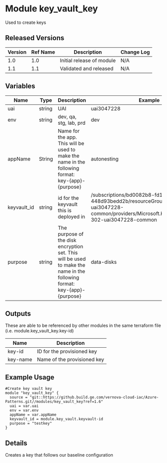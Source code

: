 # Module key_vault_key

Used to create keys

## Released Versions

| Version | Ref Name | Description               | Change Log |
| ------- | -------- | ------------------------- | ---------- |
| 1.0     | 1.0      | Initial release of module | N/A        |
| 1.1     | 1.1      | Validated and released    | N/A        |

## Variables

| Name        | Type   | Description                                                                                                             | Example                                                                                                                                                  | Optional? |
| ----------- | ------ | ----------------------------------------------------------------------------------------------------------------------- | -------------------------------------------------------------------------------------------------------------------------------------------------------- | --------- |
| uai         | string | UAI                                                                                                                     | uai3047228                                                                                                                                               | No        |
| env         | string | dev, qa, stg, lab, prd                                                                                                  | dev                                                                                                                                                      | No        |
| appName     | String | Name for the app. This will be used to make the name in the following format: key-{app}-{purpose}                       | autonesting                                                                                                                                              | No        |
| keyvault_id | string | id for the keyvault this is deployed in                                                                                 | /subscriptions/bd0082b8-fd17-4360-97b4-448d93bedd2b/resourceGroups/rg-302-uai3047228-common/providers/Microsoft.KeyVault/vaults/kv-302-uai3047228-common | No        |
| purpose     | string | The purpose of the disk encryption set. This will be used to make the name in the following format: key-{app}-{purpose} | data-disks                                                                                                                                               | No        |

## Outputs

These are able to be referenced by other modules in the same terraform file (i.e. module.key_vault_key.key-id)

| Name     | Description                 |
| -------- | --------------------------- |
| key-id   | ID for the provisioned key  |
| key-name | Name of the provisioned key |

## Example Usage

```
#Create key vault key
module "key_vault_key" {
  source = "git::https://github.build.ge.com/vernova-cloud-iac/Azure-Patterns.git//modules/key_vault_key?ref=1.6"
  uai = var.uai
  env = var.env
  appName = var.appName
  keyvault_id = module.key_vault.keyvault-id
  purpose = "testkey"
}
```

## Details

Creates a key that follows our baseline configuration
